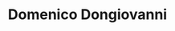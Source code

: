 ---
title : "Domenico Dongiovanni"
# full screen navigation
first_name : "Tailor-made"
last_name : "IDEAS"
bg_image : "images/backgrounds/full-nav-bg.jpg"

# animated text loop
occupations:
- "Web Developer"
- "Blockchain Enthusiast"
- "Solution Driven"

# slider background image loop
slider_images:
- "images/slider/slider-1.jpg"
- "images/slider/slider-2.jpg"
- "images/slider/slider-3.jpg"
- "images/slider/slider-4.jpg"

# button
button:
  enable : true
  label : "HIRE ME"
  link : "#contact"


# custom style
custom_class: "" 
custom_attributes: "" 
custom_css: ""

---